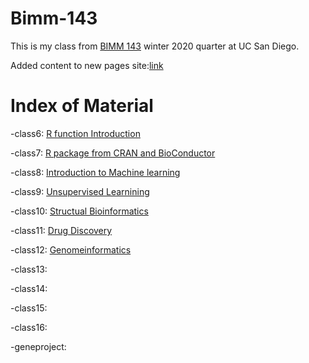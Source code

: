 # Bimm-143

This is my class from [BIMM 143](https://bioboot.github.io/bimm143_W20/) winter 2020 quarter at UC San Diego. 

Added content to new pages site:[link](https://dok115.github.io/bimm143_DSK/)

# Index of Material

-class6: [R function Introduction](https://github.com/dok115/bimm143_DSK/blob/master/class06.R/class06.Rmd)

-class7: [R package from CRAN and BioConductor](https://github.com/dok115/bimm143_DSK/tree/master/class07.R)

-class8: [Introduction to Machine learning](https://github.com/dok115/bimm143_DSK/tree/master/class08%20-%20WGBSsimulation)

-class9: [Unsupervised Learnining](https://github.com/dok115/bimm143_DSK/tree/master/class09)

-class10: [Structual Bioinformatics](https://github.com/dok115/bimm143_DSK/tree/master/class10)

-class11: [Drug Discovery](https://github.com/dok115/bimm143_DSK/tree/master/Class12)

-class12: [Genomeinformatics](https://github.com/dok115/bimm143_DSK/tree/master/class13_02.18)

-class13:

-class14:

-class15:

-class16:

-geneproject:
